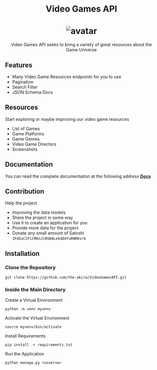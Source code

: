 <h1 align="center">Video Games API</h1>

<h1 align="center">
    <img alt="avatar" src="https://i.ibb.co/7RgbfN9/unnamed.png"> </br>
</h1>

<p align="center">Video Games API seeks to bring a variety of great resources about the Game Universe</p> 

## Features

- Many Video Game Resources endpoints for you to use
- Pagination
- Search Filter
- JSON Schema Docs

## Resources

Start exploring or maybe improving our video game resources

- List of Games
- Game Platforms
- Game Genres
- Video Game Directors
- Screenshots

## Documentation

You can read the complete documentation at the following address **[Docs](https://videogamesapi.herokuapp.com/documentation/)**

## Contribution

Help the project

- Improving the data models
- Share the project in some way
- Use it to create an application for you
- Provide more data for the project
- Donate any small amount of Satoshi `1FdGuC2FiCM6nJs9SW4Lek4D4YuRNRKvrk`

## Installation

### Clone the Repository

```
git clone https://github.com/the-akira/VideoGamesAPI.git
```

### Inside the Main Directory

Create a Virtual Environment

```
python -m venv myvenv
```

Activate the Virtual Environment

```
source myvenv/bin/activate
```

Install Requirements

```
pip install -r requirements.txt
```

Run the Application

```
python manage.py runserver
```